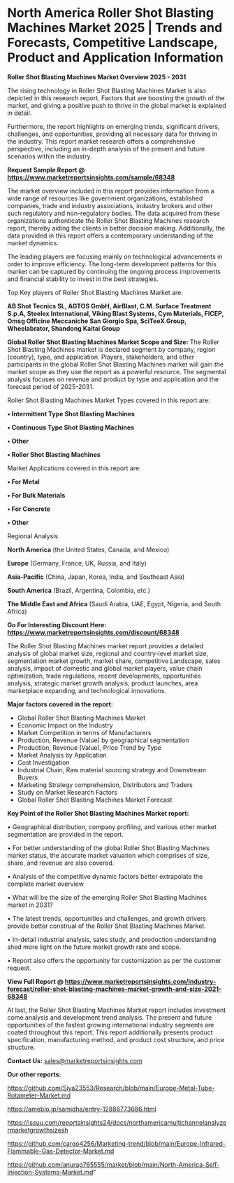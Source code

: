 # North America Roller Shot Blasting Machines Market 2025 | Trends and Forecasts, Competitive Landscape, Product and Application Information

<Strong> Roller Shot Blasting Machines Market Overview 2025 - 2031</strong>

The rising technology in Roller Shot Blasting Machines Market is also depicted in this research report. Factors that are boosting the growth of the market, and giving a positive push to thrive in the global market is explained in detail.

Furthermore, the report highlights on emerging trends, significant drivers, challenges, and opportunities, providing all necessary data for thriving in the industry. This report market research offers a comprehensive perspective, including an in-depth analysis of the present and future scenarios within the industry.

<strong>Request Sample Report @ <a href=https://www.marketreportsinsights.com/sample/68348>https://www.marketreportsinsights.com/sample/68348</a></strong>

The market overview included in this report provides information from a wide range of resources like government organizations, established companies, trade and industry associations, industry brokers and other such regulatory and non-regulatory bodies. The data acquired from these organizations authenticate the Roller Shot Blasting Machines research report, thereby aiding the clients in better decision making. Additionally, the data provided in this report offers a contemporary understanding of the market dynamics.

The leading players are focusing mainly on technological advancements in order to improve efficiency. The long-term development patterns for this market can be captured by continuing the ongoing process improvements and financial stability to invest in the best strategies.

Top Key players of Roller Shot Blasting Machines Market are:

<strong>AB Shot Tecnics SL, AGTOS GmbH, AirBlast, C.M. Surface Treatment S.p.A, Steelex International, Viking Blast Systems, Cym Materials, FICEP, Omsg Officine Meccaniche San Giorgio Spa, SciTeeX Group, Wheelabrator, Shandong Kaitai Group</strong>

<strong><b>Global Roller Shot Blasting Machines Market Scope and Size:</b></strong>
The Roller Shot Blasting Machines market is declared segment by company, region (country), type, and application. Players, stakeholders, and other participants in the global Roller Shot Blasting Machines market will gain the market scope as they use the report as a powerful resource. The segmental analysis focuses on revenue and product by type and application and the forecast period of 2025-2031.

Roller Shot Blasting Machines Market Types covered in this report are:

<strong>• Intermittent Type Shot Blasting Machines

• Continuous Type Shot Blasting Machines

• Other

• Roller Shot Blasting Machines</strong>

Market Applications covered in this report are:

<strong>• For Metal

• For Bulk Materials

• For Concrete

• Other</strong> 

Regional Analysis

<strong>North America</strong> (the United States, Canada, and Mexico)

<strong>Europe</strong> (Germany, France, UK, Russia, and Italy)

<strong>Asia-Pacific</strong> (China, Japan, Korea, India, and Southeast Asia)

<strong>South America</strong> (Brazil, Argentina, Colombia, etc.)

<strong>The Middle East and Africa</strong> (Saudi Arabia, UAE, Egypt, Nigeria, and South Africa)

<strong>Go For Interesting Discount Here: <a href=https://www.marketreportsinsights.com/discount/68348>https://www.marketreportsinsights.com/discount/68348</a></strong>

The Roller Shot Blasting Machines market report provides a detailed analysis of global market size, regional and country-level market size, segmentation market growth, market share, competitive Landscape, sales analysis, impact of domestic and global market players, value chain optimization, trade regulations, recent developments, opportunities analysis, strategic market growth analysis, product launches, area marketplace expanding, and technological innovations.

<strong><b>Major factors covered in the report:</b></strong>
<ul>
  <li>Global Roller Shot Blasting Machines Market </li>
  <li>Economic Impact on the Industry</li>
  <li>Market Competition in terms of Manufacturers</li>
  <li>Production, Revenue (Value) by geographical segmentation</li>
  <li>Production, Revenue (Value), Price Trend by Type</li>
  <li>Market Analysis by Application</li>
  <li>Cost Investigation</li>
  <li>Industrial Chain, Raw material sourcing strategy and Downstream Buyers</li>
  <li>Marketing Strategy comprehension, Distributors and Traders</li>
  <li>Study on Market Research Factors</li>
  <li>Global Roller Shot Blasting Machines Market Forecast</li>
</ul>

<strong><b>Key Point of the Roller Shot Blasting Machines Market report:</b></strong>

• Geographical distribution, company profiling, and various other market segmentation are provided in the report.

• For better understanding of the global Roller Shot Blasting Machines market status, the accurate market valuation which comprises of size, share, and revenue are also covered.

• Analysis of the competitive dynamic factors better extrapolate the complete market overview

• What will be the size of the emerging Roller Shot Blasting Machines market in 2031?

• The latest trends, opportunities and challenges, and growth drivers provide better construal of the Roller Shot Blasting Machines Market.

• In-detail industrial analysis, sales study, and production understanding shed more light on the future market growth rate and scope.

• Report also offers the opportunity for customization as per the customer request.

<strong><b>View Full Report @ <a href=https://www.marketreportsinsights.com/industry-forecast/roller-shot-blasting-machines-market-growth-and-size-2021-68348>https://www.marketreportsinsights.com/industry-forecast/roller-shot-blasting-machines-market-growth-and-size-2021-68348</a></b></strong>


At last, the Roller Shot Blasting Machines Market report includes investment come analysis and development trend analysis. The present and future opportunities of the fastest growing international industry segments are coated throughout this report. This report additionally presents product specification, manufacturing method, and product cost structure, and price structure.

<strong>Contact Us:</strong>
sales@marketreportsinsights.com

<strong>Our other reports:</strong>

<a href=https://github.com/Siya23553/Research/blob/main/Europe-Metal-Tube-Rotameter-Market.md>https://github.com/Siya23553/Research/blob/main/Europe-Metal-Tube-Rotameter-Market.md</a>

<a href=https://ameblo.jp/samidha/entry-12886773686.html>https://ameblo.jp/samidha/entry-12886773686.html</a>

<a href=https://issuu.com/reportsinsights24/docs/northamericamultichannelanalyzermarketgrowthsizesh>https://issuu.com/reportsinsights24/docs/northamericamultichannelanalyzermarketgrowthsizesh</a>

<a href=https://github.com/cargo4256/Marketing-trend/blob/main/Europe-Infrared-Flammable-Gas-Detector-Market.md>https://github.com/cargo4256/Marketing-trend/blob/main/Europe-Infrared-Flammable-Gas-Detector-Market.md</a>

<a href=https://github.com/anurag765555/market/blob/main/North-America-Self-Injection-Systems-Market.md>https://github.com/anurag765555/market/blob/main/North-America-Self-Injection-Systems-Market.md</a>"
